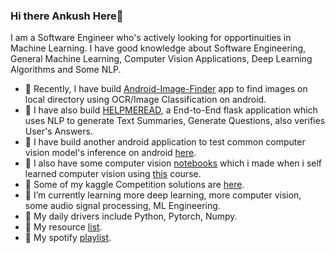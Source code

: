 ### Hi there Ankush Here👋

I am a Software Engineer who's actively looking for opportinuities in Machine Learning. I have good knowledge about Software Engineering, General Machine Learning, Computer Vision Applications, Deep Learning Algorithms and Some NLP.

- 🔭 Recently, I have build [Android-Image-Finder](https://github.com/Anku5hk/Image-Finder-Android) app to find images on local directory using OCR/Image Classification on android.
- 🔭 I have also build [HELPMEREAD](https://github.com/Anku5hk/Help-Me-Read), a End-to-End flask application which uses NLP to generate Text Summaries, Generate Questions, also verifies User's Answers.
- 🔭 I have build another android application to test common computer vision model's inference on android [here](https://github.com/Anku5hk/Android-Model-Tester).
- 🔭 I also have some computer vision [notebooks](https://github.com/Anku5hk/The_ML_Workflow/tree/master/Image%20processing) which i made when i self learned computer vision using [this](http://www.cs.ucf.edu/courses/cap6411/cap5415/) course.
- 🔭 Some of my kaggle Competition solutions are [here](https://github.com/Anku5hk/The_ML_Workflow/tree/master/Kaggle%20competitions%20solutions).
- 🌱 I’m currently learning more deep learning, more computer vision, some audio signal processing, ML Engineering.
- 🔭 My daily drivers include Python, Pytorch, Numpy.
- 📃 My resource [list](https://github.com/Anku5hk/The_ML_Workflow/blob/master/my_resources_list.md).
- 🎵 My spotify [playlist]().


